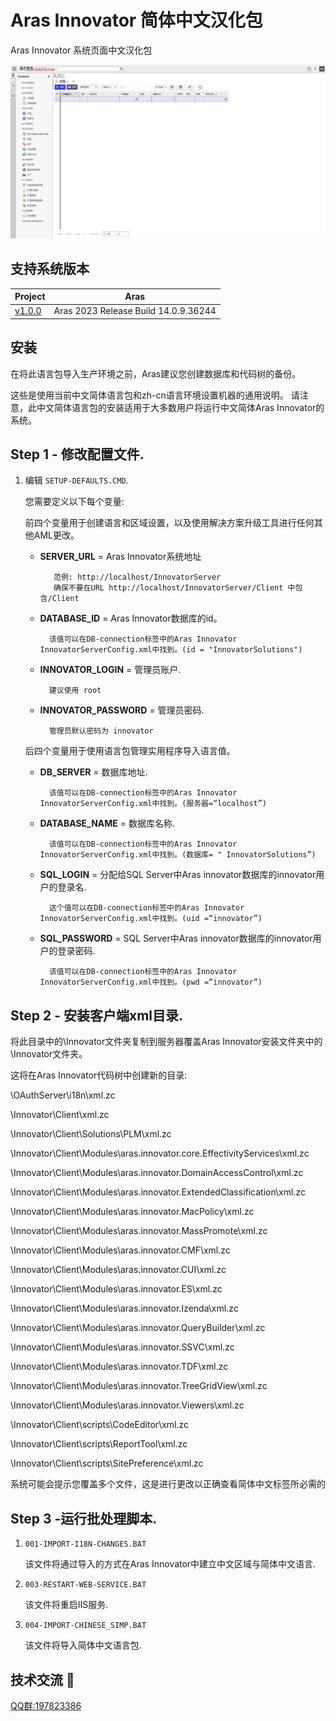 # Aras Innovator 简体中文汉化包

Aras Innovator 系统页面中文汉化包

![screenshot](Screenshots/效果图.png)

## 支持系统版本

Project | Aras
--------|------
[v1.0.0](https://github.com/tengzhuang2/zh-CN_LanguagePack/releases/tag/v1.0.0) | Aras 2023 Release Build 14.0.9.36244

## 安装

在将此语言包导入生产环境之前，Aras建议您创建数据库和代码树的备份。

这些是使用当前中文简体语言包和zh-cn语言环境设置机器的通用说明。
请注意，此中文简体语言包的安装适用于大多数用户将运行中文简体Aras Innovator的系统。

Step 1 - 修改配置文件.
-----------------------------
1) 编辑 `SETUP-DEFAULTS.CMD`.

    您需要定义以下每个变量:

    前四个变量用于创建语言和区域设置，以及使用解决方案升级工具进行任何其他AML更改。

    * **SERVER_URL** = Aras Innovator系统地址

             范例: http://localhost/InnovatorServer
             确保不要在URL http://localhost/InnovatorServer/Client 中包含/Client

    * **DATABASE_ID** = Aras Innovator数据库的id。

            该值可以在DB-connection标签中的Aras Innovator InnovatorServerConfig.xml中找到。(id = "InnovatorSolutions")

    * **INNOVATOR_LOGIN** = 管理员账户.
                  
            建议使用 root
    * **INNOVATOR_PASSWORD** = 管理员密码.

            管理员默认密码为 innovator


    后四个变量用于使用语言包管理实用程序导入语言值。
   
    * **DB_SERVER** = 数据库地址.

            该值可以在DB-connection标签中的Aras Innovator InnovatorServerConfig.xml中找到。(服务器=“localhost”)
    * **DATABASE_NAME** = 数据库名称.

            该值可以在DB-connection标签中的Aras Innovator InnovatorServerConfig.xml中找到。(数据库= " InnovatorSolutions”)
    * **SQL_LOGIN** = 分配给SQL Server中Aras innovator数据库的innovator用户的登录名.

            这个值可以在DB-connection标签中的Aras Innovator InnovatorServerConfig.xml中找到。(uid =“innovator”)
    * **SQL_PASSWORD** = SQL Server中Aras innovator数据库的innovator用户的登录密码.

            该值可以在DB-connection标签中的Aras Innovator InnovatorServerConfig.xml中找到。(pwd =“innovator”)


Step 2 - 安装客户端xml目录.
--------------------------------------------
将此目录中的\Innovator文件夹复制到服务器覆盖Aras Innovator安装文件夹中的\Innovator文件夹。

这将在Aras Innovator代码树中创建新的目录:

\OAuthServer\i18n\xml.zc

\Innovator\Client\xml.zc

\Innovator\Client\Solutions\PLM\xml.zc

\Innovator\Client\Modules\aras.innovator.core.EffectivityServices\xml.zc

\Innovator\Client\Modules\aras.innovator.DomainAccessControl\xml.zc

\Innovator\Client\Modules\aras.innovator.ExtendedClassification\xml.zc

\Innovator\Client\Modules\aras.innovator.MacPolicy\xml.zc

\Innovator\Client\Modules\aras.innovator.MassPromote\xml.zc

\Innovator\Client\Modules\aras.innovator.CMF\xml.zc

\Innovator\Client\Modules\aras.innovator.CUI\xml.zc

\Innovator\Client\Modules\aras.innovator.ES\xml.zc

\Innovator\Client\Modules\aras.innovator.Izenda\xml.zc

\Innovator\Client\Modules\aras.innovator.QueryBuilder\xml.zc

\Innovator\Client\Modules\aras.innovator.SSVC\xml.zc

\Innovator\Client\Modules\aras.innovator.TDF\xml.zc

\Innovator\Client\Modules\aras.innovator.TreeGridView\xml.zc

\Innovator\Client\Modules\aras.innovator.Viewers\xml.zc

\Innovator\Client\scripts\CodeEditor\xml.zc

\Innovator\Client\scripts\ReportTool\xml.zc

\Innovator\Client\scripts\SitePreference\xml.zc


系统可能会提示您覆盖多个文件，这是进行更改以正确查看简体中文标签所必需的

Step 3 -运行批处理脚本.
------------------------------
1) `001-IMPORT-I18N-CHANGES.BAT`

    该文件将通过导入的方式在Aras Innovator中建立中文区域与简体中文语言.

2) `003-RESTART-WEB-SERVICE.BAT`

    该文件将重启IIS服务.

3) `004-IMPORT-CHINESE_SIMP.BAT`

    该文件将导入简体中文语言包.



## 技术交流 📣
[QQ群:197823386](http://qm.qq.com/cgi-bin/qm/qr?_wv=1027&k=9QBAR-Ra85m9l3GUxCX49rRFPWLs87FG&authKey=kdr98tqLBx2rF5swIO5%2BiKGQRJdLt8DZ5t2sSHY8pWfHhmjAioXEfWJfs4wShNfJ&noverify=0&group_code=197823386)

